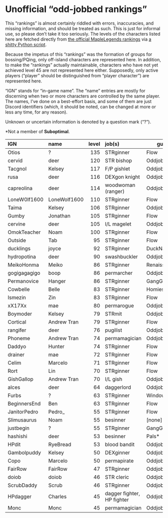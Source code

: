 # Unofficial “odd-jobbed rankings”

This “rankings” is almost certainly riddled with errors, inaccuracies, and
missing information, and should be treated as such. This is just for informal
use, so please don’t take it too seriously. The levels of the characters listed
here are fetched directly from [the official MapleLegends
rankings](https://maplelegends.com/ranking/all) via [a shitty Python
script](https://codeberg.org/oddjobs/odd-jobbed_rankings/src/branch/master/update.py).

Because the impetus of this “rankings” was the formation of groups for
bossing/PQing, only off-island characters are represented here. In addition, to
make the “rankings” actually maintainable, characters who have not yet achieved
level 45 are not represented here either. Supposedly, only active players
(“player” should be distinguished from “player character”) are represented
here.

“IGN” stands for “in-game name”. The “name” entries are mostly for discerning
when two or more characters are controlled by the same player. The names, I’ve
done on a best-effort basis, and some of them are just Discord identifiers
(which, it should be noted, can be changed at more or less any time, for any
reason).

Unknown or uncertain information is denoted by a question mark (“?”).

\*Not a member of <b>Suboptimal</b>.

| IGN        | name         | level | job(s)                 | guild         |
| :--------- | :----------- | ----: | :--------------------- | ------------- |
| Otios | ? | 135 | STRginner | Flow |
| cervid | deer | 120 | STR bishop | Oddjobs |
| Tacgnol | Kelsey | 117 | F/P gishlet | Oddjobs |
| rusa | deer | 116 | DEXgon knight | Oddjobs |
| capreolina | deer | 114 | woodwoman (ranger) | Oddjobs |
| LoneW0lf1600 | LoneWolf1600 | 110 | STRginner | Flow |
| Taima | Kelsey | 106 | STRginner | Oddjobs |
| Gumby | Jonathan | 105 | STRginner | Flow |
| cervine | deer | 105 | I/L magelet | Oddjobs |
| OmokTeacher | Noam | 100 | STRginner | Flow |
| Outside | Tab | 95 | STRginner | Flow |
| ducklings | joyce | 92 | STRginner | DuckNation\* |
| hydropotina | deer | 90 | swashbuckler | Oddjobs |
| MeikoHonma | Meiko | 86 | STRginner | Renaissance\* |
| gogigagagigo | boop | 86 | permarcher | Oddjobs |
| Permanovice | Hanger | 86 | STRginner | GangGang\* |
| Cowbelle | Belle | 83 | STRginner | Homies\* |
| Ismezin | Zin | 83 | STRginner | Flow |
| xX17Xx | mae | 80 | permarogue | Oddjobs |
| Boymoder | Kelsey | 79 | STRmit | Oddjobs |
| Cortical | Andrew Tran | 79 | STRginner | Flow |
| rangifer | deer | 76 | pugilist | Oddjobs |
| Phoneme | Andrew Tran | 74 | permamagician | Oddjobs |
| Daddyo | Hunter | 74 | STRginner | Flow |
| drainer | mae | 72 | STRginner | Flow |
| Celim | Marcelo | 71 | STRginner | Flow |
| Rort | Lin | 70 | STRginner | Flow |
| GishGallop | Andrew Tran | 70 | I/L gish | Oddjobs |
| alces | deer | 64 | daggerlord | Oddjobs |
| Furbs | ? | 63 | STRginner | WindowsXP\* |
| BeginnersEnd | Ben | 63 | STRginner | Flow |
| JanitorPedro | Pedro\_ | 55 | STRginner | Flow |
| Slimusaurus | Noam | 55 | besinner | \[none\]\* |
| justbegin | ? | 55 | STRginner | GangGang\* |
| hashishi | deer | 53 | besinner | Pals\* |
| HPdit | RyeBread | 53 | blood bandit | Oddjobs |
| Gambolpuddy | Kelsey | 50 | DEXginner | Oddjobs |
| Copo | Marcelo | 50 | permapirate | Oddjobs |
| FairRow | FairRow | 47 | STRginner | Oddjobs |
| doiob | doiob | 46 | STR cleric | Oddjobs |
| ScrubDaddy | Scrub | 46 | STRginner | Oddjobs |
| HPdagger | Charles | 45 | dagger fighter, HP fighter | Oddjobs |
| Monc | Monc | 45 | permamagician | Oddjobs |
